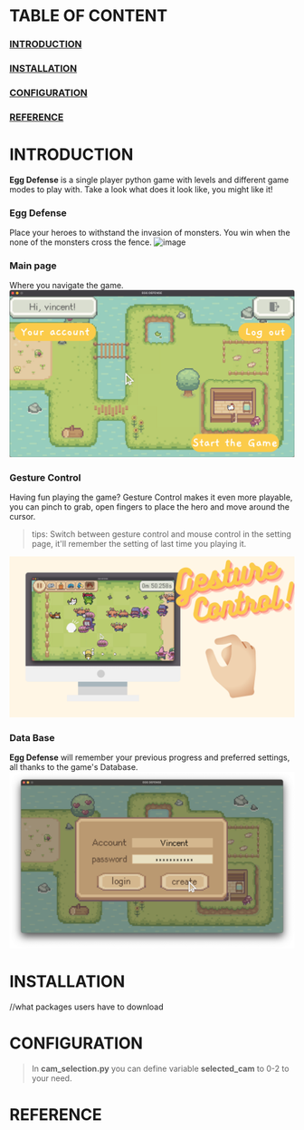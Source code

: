 # TABLE OF CONTENT
### [INTRODUCTION](#introduction)
### [INSTALLATION](#installation)
### [CONFIGURATION](#configuration)
### [REFERENCE](#reference)


# INTRODUCTION
**Egg Defense** is a single player python game with levels and different game modes to play with. Take a look what does it look like, you might like it!

### Egg Defense
Place your heroes to withstand the invasion of monsters. You win when the none of the monsters cross the fence.
![image](attachments/game_demo_gif.gif)

### Main page
Where you navigate the game.
![image](attachments/Egg_Defense.png)

### Gesture Control
Having fun playing the game? Gesture Control makes it even more playable, you can pinch to grab, open fingers to place the hero and move around the cursor.

> tips: Switch between gesture control and mouse control in the setting page, it'll remember the setting of last time you playing it.

![image](attachments/gesture_control_demo.png)

### Data Base
**Egg Defense** will remember your previous progress and preferred settings, all thanks to the game's Database.
![image](attachments/login_demo.png)

# INSTALLATION
//what packages users have to download

# CONFIGURATION 
>In **cam_selection.py** you can define variable **selected_cam** to 0-2 to your need.


# REFERENCE


